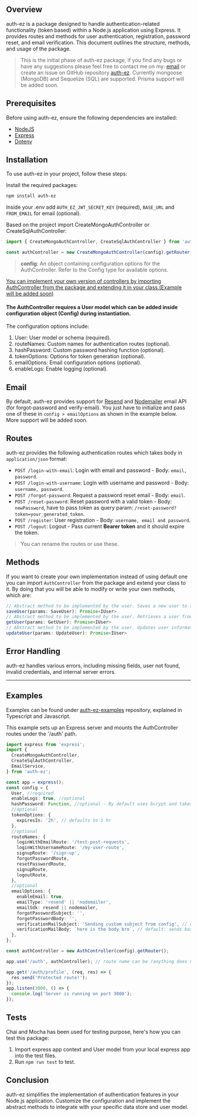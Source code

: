 ## Overview

 auth-ez is a package designed to handle authentication-related functionality (token based) within a Node.js application using Express. It provides routes and methods for user authentication, registration, password reset, and email verification. This document outlines the structure, methods, and usage of the package.

> This is the initial phase of auth-ez package, if you find any bugs or have any suggestions please feel free to contact me on my: [email](mailto:usaid@usaid.dev) or create an issue on GitHub repository [auth-ez](https://www.github.com/usaidpeerzada/auth-ez). Currently mongoose (MongoDB) and Sequelize (SQL) are supported. Prisma support will be added soon.

## Prerequisites

<p>Before using auth-ez, ensure the following dependencies are installed:</p>

- [NodeJS](https://nodejs.org/en)
- [Express](https://expressjs.com/)
- [Dotenv](https://github.com/motdotla/dotenv#readme)

## Installation

To use auth-ez in your project, follow these steps:

Install the required packages:

```bash
npm install auth-ez
```
Inside your .env add ```AUTH_EZ_JWT_SECRET_KEY``` (required), ```BASE_URL```  and ```FROM_EMAIL``` for email (optional).

Based on the project import CreateMongoAuthController or CreateSqlAuthController:

```typescript
import { CreateMongoAuthController, CreateSqlAuthController } from 'auth-ez';
```

```typescript
const authController = new CreateMongoAuthController(config).getRouter();
```

> **config**: An object containing configuration options for the AuthController. Refer to the Config type for available options.

<u>You can implement your own version of controllers by importing AuthController from the package and extending it in your class.(Example will be added soon)</u>
#### The AuthController requires a User model which can be added inside configuration object (Config) during instantiation. 

The configuration options include:

1. User: User model or schema (required).
2. routeNames: Custom names for authentication routes (optional).
3. hashPassword: Custom password hashing function (optional).
4. tokenOptions: Options for token generation (optional).
5. emailOptions: Email configuration options (optional).
6. enableLogs: Enable logging (optional).

## Email

By default, auth-ez provides support for [Resend](https://resend.com/) and [Nodemailer](https://nodemailer.com/) email API (for forgot-password and verify-email). You just have to initialize and pass one of these in `config > emailOptions`  as shown in the example below. More support will be added soon.

## Routes

auth-ez provides the following authentication routes which takes body in `application/json` format:

- `POST /login-with-email`: Login with email and password - Body: `email, password`.
- `POST /login-with-username`: Login with username and password - Body: `username, password`.
- `POST /forgot-password`: Request a password reset email - Body: `email`.
- `POST /reset-password`: Reset password with a valid token - Body: `newPassword`, have to pass token as query param: `/reset-password?token=your_generated_token`.
- `POST /register`: User registration - Body: `username, email and password`.
- `POST /logout`: Logout - Pass current **Bearer token** and it should expire the token.
 > You can rename the routes or use these.

## Methods
If you want to create your own implementation instead of using default one you can import `AuthController` from the package and extend your class to it. By doing that you will be able to modify or write your own methods, which are:

```typescript
// Abstract method to be implemented by the user. Saves a new user to the data store.
saveUser(params: SaveUser): Promise<IUser>
// Abstract method to be implemented by the user. Retrieves a user from the data store.
getUser(params: GetUser): Promise<IUser>
// Abstract method to be implemented by the user. Updates user information in the data store.
updateUser(params: UpdateUser): Promise<IUser>

```

## Error Handling

auth-ez handles various errors, including missing fields, user not found, invalid credentials, and internal server errors.

---

## Examples
Examples can be found under [auth-ez-examples](https://www.github.com/usaidpeerzada/auth-ez-examples) repository, explained in Typescript and Javascript.

This example sets up an Express server and mounts the AuthController routes under the '/auth' path.

```typescript
import express from 'express';
import {
  CreateMongoAuthController,
  CreateSqlAuthController,
  EmailService,
} from 'auth-ez';

const app = express();
const config = {
  User, //required
  enableLogs: true, //optional
  hashPassword: Function, //optional - By default uses bcrypt and takes saltRounds = 16;
  //optional
  tokenOptions: {
    expiresIn: '2h', // defaults to 1 hr
  },
  //optional
  routeNames: {
    loginWithEmailRoute: '/test-post-requests',
    loginWithUsernameRoute: '/my-user-route',
    signupRoute: '/sign-up',
    forgotPasswordRoute,
    resetPasswordRoute,
    signupRoute,
    logoutRoute,
  },
  //optional
  emailOptions: {
    enableEmail: true,
    emailType: 'resend' || 'nodemailer',
    emailSdk: resend || nodemailer,
    forgotPasswordSubject: '',
    forgotPasswordBody: '',
    verificationMailSubject: 'Sending custom subject from config', // default: Verify your email
    verificationMailBody: `here is the body bro`, // default: sends base_url?token=your_token in email;
  },
};

const authController = new AuthController(config).getRouter();

app.use('/auth', authController); // route name can be /anything does not necessarily have to be /auth

app.get('/auth/profile', (req, res) => {
  res.send('Protected route!');
});
app.listen(3000, () => {
  console.log('Server is running on port 3000');
});
```
## Tests
Chai and Mocha has been used for testing purpose, here's how you can test this package:
1) Import express app context and User model from your local express app into the test files.
2) Run `npm run test` to test.

## Conclusion

auth-ez simplifies the implementation of authentication features in your Node.js application. Customize the configuration and implement the abstract methods to integrate with your specific data store and user model.
